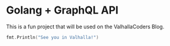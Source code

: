 # Golang + GraphQL API

This is a fun project that will be used on the ValhallaCoders Blog.

```go
fmt.Println("See you in Valhalla!")
```

